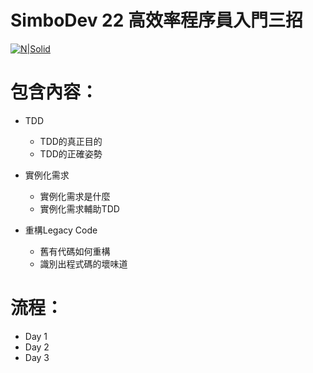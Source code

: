 # SimboDev 22 高效率程序員入門三招

[![N|Solid](http://www.simbo.com.tw/images/logo.png)](http://www.simbo.com.tw/)

# 包含內容：
  - TDD
    - TDD的真正目的
    - TDD的正確姿勢
    

  - 實例化需求
    - 實例化需求是什麼
    - 實例化需求輔助TDD 
    

  - 重構Legacy Code
    - 舊有代碼如何重構
    - 識別出程式碼的壞味道
    
 
# 流程：
- Day 1
- Day 2
- Day 3